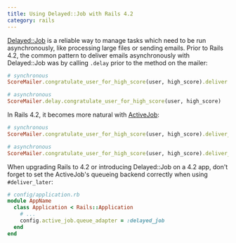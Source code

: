 ```yaml
--- 
title: Using Delayed::Job with Rails 4.2
category: rails
---
```


[Delayed::Job][dj] is a reliable way to manage tasks which need to be run
asynchronously, like processing large files or sending emails. Prior to Rails
4.2, the common pattern to deliver emails asynchronously with Delayed::Job was
by calling `.delay` prior to the method on the mailer:

```ruby
# synchronous
ScoreMailer.congratulate_user_for_high_score(user, high_score).deliver

# asynchronous
ScoreMailer.delay.congratulate_user_for_high_score(user, high_score)
```

In Rails 4.2, it becomes more natural with [ActiveJob]:

```ruby
# synchronous
ScoreMailer.congratulate_user_for_high_score(user, high_score).deliver_now

# asynchronous
ScoreMailer.congratulate_user_for_high_score(user, high_score).deliver_later
```

When upgrading Rails to 4.2 or introducing Delayed::Job on a 4.2 app, don't
forget to set the ActiveJob's queueing backend correctly when using
`#deliver_later`:

```ruby
# config/application.rb
module AppName
  class Application < Rails::Application
    # ...
    config.active_job.queue_adapter = :delayed_job
  end
end
```

[activejob]: http://guides.rubyonrails.org/active_job_basics.html
[dj]: https://github.com/collectiveidea/delayed_job
